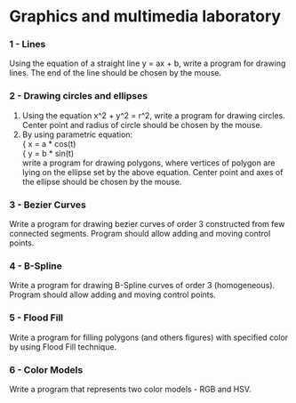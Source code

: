 # Graphics and multimedia laboratory

### 1 - Lines   
Using the equation of a straight line y = ax + b, write a program for drawing lines. The end of the line should be chosen by the mouse. 

### 2 - Drawing circles and ellipses
1. Using the equation x^2 + y^2 = r^2, write a program for drawing circles. Center point and radius of circle should be chosen by the mouse.
2. By using parametric equation:   
{ x = a * cos(t)   
{ y = b * sin(t)   
write a program for drawing polygons, where vertices of polygon are lying on the ellipse set by the above equation. Center point and axes of the ellipse should be chosen by the mouse.
   
### 3 - Bezier Curves
Write a program for drawing bezier curves of order 3 constructed from few connected segments. Program should allow adding and moving control points.
   
### 4 - B-Spline
Write a program for drawing B-Spline curves of order 3 (homogeneous). Program should allow adding and moving control points.
   
### 5 - Flood Fill    
Write a program for filling polygons (and others figures) with specified color by using Flood Fill technique.
   
### 6 - Color Models   
Write a program that represents two color models - RGB and HSV.